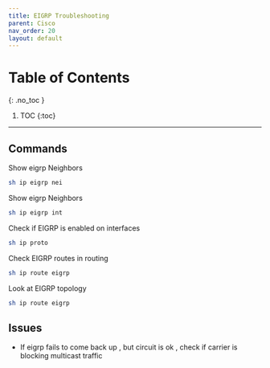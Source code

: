 ```yaml
---
title: EIGRP Troubleshooting
parent: Cisco
nav_order: 20
layout: default
---
```

# Table of Contents  
{: .no_toc }

1. TOC 
{:toc}

---

## **Commands** 

Show eigrp Neighbors 

```bash
sh ip eigrp nei 
```

Show eigrp Neighbors 

```bash
sh ip eigrp int 
```

Check if EIGRP is enabled on interfaces 
```bash
sh ip proto 
```

Check EIGRP routes in routing
```bash
sh ip route eigrp  
```

Look at EIGRP topology
```bash
sh ip route eigrp  
```


## **Issues**

* If eigrp fails to come back up , but circuit is ok , check if carrier is blocking multicast traffic  
